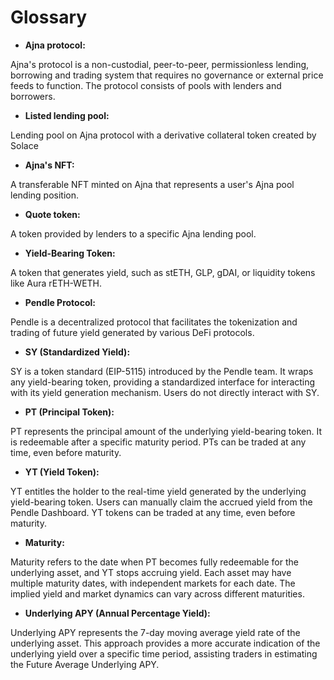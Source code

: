 # Glossary

* **Ajna protocol:**

Ajna's protocol is a non-custodial, peer-to-peer, permissionless lending, borrowing and trading system that requires no governance or external price feeds to function. The protocol consists of pools with lenders and borrowers.

* **Listed lending pool:**

Lending pool on Ajna protocol with a derivative collateral token created by Solace

* **Ajna's NFT:**

A transferable NFT minted on Ajna that represents a user's Ajna pool lending position.

* **Quote token:**

A token provided by lenders to a specific Ajna lending pool.

* **Yield-Bearing Token:**

A token that generates yield, such as stETH, GLP, gDAI, or liquidity tokens like Aura rETH-WETH.

* **Pendle Protocol:**

Pendle is a decentralized protocol that facilitates the tokenization and trading of future yield generated by various DeFi protocols.

* **SY (Standardized Yield):**

SY is a token standard (EIP-5115) introduced by the Pendle team. It wraps any yield-bearing token, providing a standardized interface for interacting with its yield generation mechanism. Users do not directly interact with SY.

* **PT (Principal Token):**

PT represents the principal amount of the underlying yield-bearing token. It is redeemable after a specific maturity period. PTs can be traded at any time, even before maturity.

* **YT (Yield Token):**

YT entitles the holder to the real-time yield generated by the underlying yield-bearing token. Users can manually claim the accrued yield from the Pendle Dashboard. YT tokens can be traded at any time, even before maturity.

* **Maturity:**

Maturity refers to the date when PT becomes fully redeemable for the underlying asset, and YT stops accruing yield. Each asset may have multiple maturity dates, with independent markets for each date. The implied yield and market dynamics can vary across different maturities.

* **Underlying APY (Annual Percentage Yield):**

Underlying APY represents the 7-day moving average yield rate of the underlying asset. This approach provides a more accurate indication of the underlying yield over a specific time period, assisting traders in estimating the Future Average Underlying APY.
